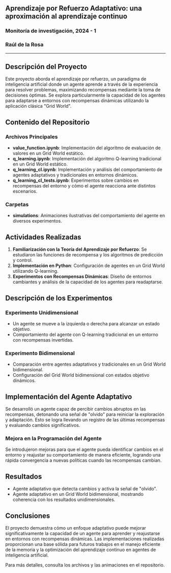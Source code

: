 ## Aprendizaje por Refuerzo Adaptativo: una aproximación al aprendizaje continuo
### Monitoría de investigación, 2024 - 1
### Raúl de la Rosa

---

## Descripción del Proyecto

Este proyecto aborda el aprendizaje por refuerzo, un paradigma de inteligencia artificial donde un agente aprende a través de la experiencia para resolver problemas, maximizando recompensas mediante la toma de decisiones óptimas. Se explora particularmente la capacidad de los agentes para adaptarse a entornos con recompensas dinámicas utilizando la aplicación clásica "Grid World".

## Contenido del Repositorio

### Archivos Principales

- **value_function.ipynb**: Implementación del algoritmo de evaluación de valores en un Grid World estático.
- **q_learning.ipynb**: Implementación del algoritmo Q-learning tradicional en un Grid World estático.
- **q_learning_cl.ipynb**: Implementación y análisis del comportamiento de agentes adaptativos y tradicionales en entornos dinámicos.
- **q_learning_cl_tests.ipynb**: Experimentos sobre cambios en recompensas del entorno y cómo el agente reacciona ante distintos escenarios.

### Carpetas

- **simulations**: Animaciones ilustrativas del comportamiento del agente en diversos experimentos.

## Actividades Realizadas

1. **Familiarización con la Teoría del Aprendizaje por Refuerzo**: Se estudiaron las funciones de recompensa y los algoritmos de predicción y control.
2. **Implementación en Python**: Configuración de agentes en un Grid World utilizando Q-learning.
3. **Experimentos con Recompensas Dinámicas**: Diseño de entornos cambiantes y análisis de la capacidad de los agentes para readaptarse.

## Descripción de los Experimentos

### Experimento Unidimensional

- Un agente se mueve a la izquierda o derecha para alcanzar un estado objetivo.
- Comportamiento del agente con Q-learning tradicional en un entorno con recompensas invertidas.

### Experimento Bidimensional

- Comparación entre agentes adaptativos y tradicionales en un Grid World bidimensional.
- Configuración del Grid World bidimensional con estados objetivo dinámicos.

## Implementación del Agente Adaptativo

Se desarrolló un agente capaz de percibir cambios abruptos en las recompensas, detonando una señal de "olvido" para reiniciar la exploración y adaptación. Esto se logra llevando un registro de las últimas recompensas y evaluando cambios significativos.

### Mejora en la Programación del Agente

Se introdujeron mejoras para que el agente pueda identificar cambios en el entorno y reajustar su comportamiento de manera eficiente, logrando una rápida convergencia a nuevas políticas cuando las recompensas cambian.

## Resultados

- Agente adaptativo que detecta cambios y activa la señal de "olvido".
- Agente adaptativo en un Grid World bidimensional, mostrando coherencia con los resultados unidimensionales.

## Conclusiones

El proyecto demuestra cómo un enfoque adaptativo puede mejorar significativamente la capacidad de un agente para aprender y reajustarse en entornos con recompensas dinámicas. Las implementaciones realizadas proporcionan una base sólida para futuros trabajos en el manejo eficiente de la memoria y la optimización del aprendizaje continuo en agentes de inteligencia artificial.

Para más detalles, consulta los archivos y las animaciones en el repositorio.
